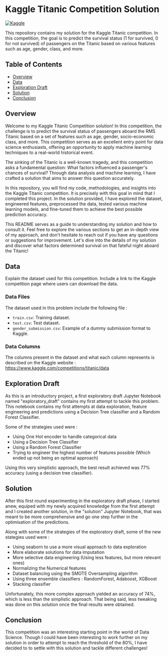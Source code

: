 # Kaggle Titanic Competition Solution

[![Kaggle](https://img.shields.io/badge/Kaggle-Competition-blue)](https://www.kaggle.com/c/titanic)

This repository contains my solution for the Kaggle Titanic competition. In this competition, the goal is to predict the survival status (1 for survived, 0 for not survived) of passengers on the Titanic based on various features such as age, gender, class, and more.

## Table of Contents

- [Overview](#overview)
- [Data](#data)
- [Exploration Draft](#exploration-draft)
- [Solution](#solution)
- [Conclusion](#conclusion)

## Overview

Welcome to my Kaggle Titanic Competition solution! In this competition, the challenge is to predict the survival status of passengers aboard the RMS Titanic based on a set of features such as age, gender, socio-economic class, and more. This competition serves as an excellent entry point for data science enthusiasts, offering an opportunity to apply machine learning techniques to a real-world historical event.

The sinking of the Titanic is a well-known tragedy, and this competition asks a fundamental question: What factors influenced a passenger's chances of survival? Through data analysis and machine learning, I have crafted a solution that aims to answer this question accurately.

In this repository, you will find my code, methodologies, and insights into the Kaggle Titanic competition. It is precisely with this goal in mind that I completed this project. In the solution provided, I have explored the dataset, engineered features, preprocessed the data, tested various machine learning models, and fine-tuned them to achieve the best possible prediction accuracy. 

This README serves as a guide to understanding my solution and how to consult it. Feel free to explore the various sections to get an in-depth view of my approach, and don't hesitate to reach out if you have any questions or suggestions for improvement.
Let's dive into the details of my solution and discover what factors determined survival on that fateful night aboard the Titanic!

## Data

Explain the dataset used for this competition. Include a link to the Kaggle competition page where users can download the data.

### Data Files

The dataset used in this problem include the following file :

- `train.csv`: Training dataset.
- `test.csv`: Test dataset.
- `gender_submission.csv`: Example of a dummy submission format to Kaggle.

### Data Columns

The columns present in the dataset and what each column represents is described on the Kaggle website : https://www.kaggle.com/competitions/titanic/data

## Exploration Draft

As this is an introductory project, a first exploratory draft Jupyter Notebook named "exploratory_draft" contains my first attempt to tackle this problem. This notebook contains my first attempts at data exploration, feature engineering and predictions using a Decision Tree classifier and a Random Forest Classifier. 

Some of the strategies used were :
- Using One Hot encoder to handle categorical data
- Using a Decision Tree Classifier
- Using a Random Forest Classifier
- Trying to engineer the highest number of features possible (Which ended up not being an optimal approach)

Using this very simplistic approach, the best result achieved was 77% accuracy (using a decision tree classifier).

## Solution

After this first round experimenting in the exploratory draft phase, I started anew, equiped with my newly acquired knowledge from the first attempt and I created another solution, in the "solution" Jupyter Notebook, that was meant to be more comprehensive and go one step further in the optimisation of the predictions.

Along with some of the strategies of the exploratory draft, some of the new stategies used were :

- Using seaborn to use a more visual approach to data exploration
- More elaborate solutions for data imputation
- More selective data engineering (Using less features, but more relevant ones)
- Normalizing the Numerical features
- Dataset balancing using the SMOTE Oversampling algorithm
- Using three ensemble classifiers : RandomForest, Adaboost, XGBoost
- Stacking classifier

Unfortunately, this more complex approach yielded an accuracy of 74%, which is less than the simplistic approach. That being said, less tweaking was done on this solution once the final results were obtained.

## Conclusion

This competition was an interesting starting point in the world of Data Science. Though I could have been interesting to work further on my solution in order to attempt to reach the threshold of the 80%, I have decided to to settle with this solution and tackle different challenges!